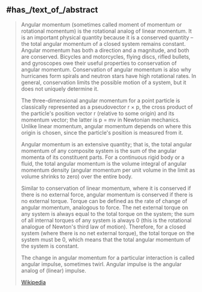 

## #has_/text_of_/abstract 

> Angular momentum (sometimes called moment of momentum or rotational momentum) is the rotational analog of linear momentum. It is an important physical quantity because it is a conserved quantity – the total angular momentum of a closed system remains constant.  Angular momentum has both a direction and a magnitude, and both are conserved.  Bicycles and motorcycles, flying discs, rifled bullets, and gyroscopes owe their useful properties to conservation of angular momentum.  Conservation of angular momentum is also why hurricanes form spirals and neutron stars have high rotational rates.  In general, conservation limits the possible motion of a system, but it does not uniquely determine it.
>
> The three-dimensional angular momentum for a point particle is classically represented as a pseudovector r × p, the cross product of the particle's position vector r (relative to some origin) and its momentum vector; the latter is p = mv in Newtonian mechanics. Unlike linear momentum, angular momentum depends on where this origin is chosen, since the particle's position is measured from it.
>
> Angular momentum is an extensive quantity; that is, the total angular momentum of any composite system is the sum of the angular momenta of its constituent parts. For a continuous rigid body or a fluid, the total angular momentum is the volume integral of angular momentum density (angular momentum per unit volume in the limit as volume shrinks to zero) over the entire body.
>
> Similar to conservation of linear momentum, where it is conserved if there is no external force, angular momentum is conserved if there is no external torque.  Torque can be defined as the rate of change of angular momentum, analogous to force. The net external torque on any system is always equal to the total torque on the system; the sum of all internal torques of any system is always 0 (this is the rotational analogue of Newton's third law of motion). Therefore, for a closed system (where there is no net external torque), the total torque on the system must be 0, which means that the total angular momentum of the system is constant.
>
> The change in angular momentum for a particular interaction is called angular impulse, sometimes twirl. Angular impulse is the angular analog of (linear) impulse.
>
> [Wikipedia](https://en.wikipedia.org/wiki/Angular%20momentum) 



